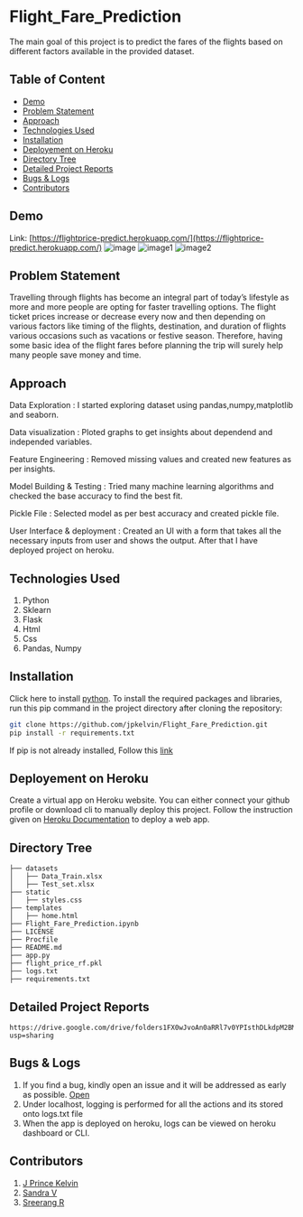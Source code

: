 # Flight_Fare_Prediction
The main goal of this project is to predict the fares of the flights based on different factors available in the provided dataset.

## Table of Content
  * [Demo](#demo)
  * [Problem Statement](#problem-statement)
  * [Approach](#approach)
  * [Technologies Used](#technologies-used)
  * [Installation](#installation)
  * [Deployement on Heroku](#deployement-on-heroku)
  * [Directory Tree](#directory-tree)
  * [Detailed Project Reports](#detailed-project-reports)
  * [Bugs & Logs](#bugs--logs)
  * [Contributors](#contributors)

## Demo
Link: [https://flightprice-predict.herokuapp.com/](https://flightprice-predict.herokuapp.com/)
![image](https://user-images.githubusercontent.com/63100086/135015307-22fb5e2b-9753-42ba-9716-23a6f145ec3c.png)
![image1](https://user-images.githubusercontent.com/63100086/135015834-6babff17-39aa-4516-8471-dfb5a3d82083.png)
![image2](https://user-images.githubusercontent.com/63100086/135015891-36209d42-586c-48ea-832a-8434d28eaab3.png)



## Problem Statement
Travelling through flights has become an integral part of today’s lifestyle as more and more people are opting for faster travelling options. The flight ticket prices increase or decrease every now and then depending on various factors like timing of the flights, destination, and duration of flights various occasions such as vacations or festive season. Therefore, having some basic idea of the flight fares before planning the trip will
surely help many people save money and time.

## Approach
Data Exploration : I started exploring dataset using pandas,numpy,matplotlib and seaborn.

Data visualization : Ploted graphs to get insights about dependend and independed variables.

Feature Engineering : Removed missing values and created new features as per insights.

Model Building & Testing : Tried many machine learning algorithms and checked the base accuracy to find the best fit.

Pickle File : Selected model as per best accuracy and created pickle file.

User Interface & deployment :  Created an UI with a form that takes all the necessary inputs from user and shows the output.
                          After that I have deployed project on heroku.
## Technologies Used
 
   1. Python 
   2. Sklearn
   3. Flask
   4. Html
   5. Css
   6. Pandas, Numpy 

## Installation
Click here to install [python](https://www.python.org/downloads/). To install the required packages and libraries, run this pip command in the project directory after cloning the repository:
```bash
git clone https://github.com/jpkelvin/Flight_Fare_Prediction.git
pip install -r requirements.txt
```
If pip is not already installed, Follow this [link](https://pip.pypa.io/en/stable/installation/)

## Deployement on Heroku
Create a virtual app on Heroku website. You can either connect your github profile or download cli to manually deploy this project.
Follow the instruction given on [Heroku Documentation](https://devcenter.heroku.com/articles/getting-started-with-python) to deploy a web app.

## Directory Tree 
```
├── datasets 
│   ├── Data_Train.xlsx
│   ├── Test_set.xlsx
├── static 
│   ├── styles.css
├── templates
│   ├── home.html
├── Flight_Fare_Prediction.ipynb
├── LICENSE
├── Procfile
├── README.md
├── app.py
├── flight_price_rf.pkl
├── logs.txt
├── requirements.txt

```

## Detailed Project Reports
 ```
 https://drive.google.com/drive/folders1FX0wJvoAn0aRRl7v0YPIsthDLkdpM2BM?usp=sharing
 ```

## Bugs & Logs

1. If you find a bug, kindly open an issue and it will be addressed as early as possible. [Open](https://github.com/jpkelvin/Flight_Fare_Prediction/issues)
2. Under localhost, logging is performed for all the actions and its stored onto logs.txt file
3. When the app is deployed on heroku, logs can be viewed on  heroku dashboard or CLI.

## Contributors
1. [J Prince Kelvin](https://github.com/jpkelvin)
2. [Sandra V](https://github.com/sandrasanu)
3. [Sreerang R](https://github.com/sreerang2014)
